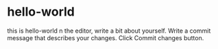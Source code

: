# hello-world
this is hello-world
n the editor, write a bit about yourself.
Write a commit message that describes your changes.
Click Commit changes button.
